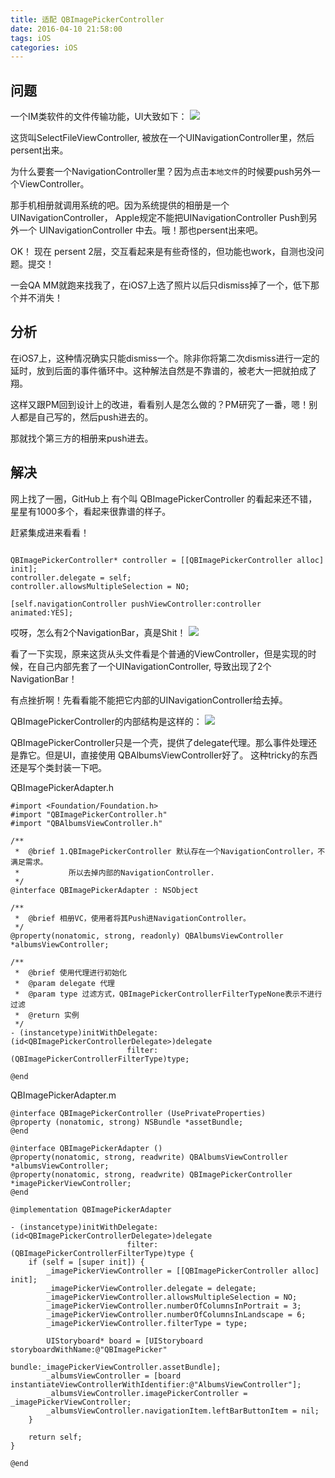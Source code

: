 ```yaml
---
title: 适配 QBImagePickerController
date: 2016-04-10 21:58:00
tags: iOS
categories: iOS
---
```

## 问题
一个IM类软件的文件传输功能，UI大致如下：
![](http://7xskzj.com1.z0.glb.clouddn.com/im_send_file.png)
<!-- more -->
这货叫SelectFileViewController, 被放在一个UINavigationController里，然后persent出来。

为什么要套一个NavigationController里？因为点击`本地文件`的时候要push另外一个ViewController。

那手机相册就调用系统的吧。因为系统提供的相册是一个UINavigationController， Apple规定不能把UINavigationController Push到另外一个 UINavigationController 中去。哦！那也persent出来吧。

OK！ 现在 persent 2层，交互看起来是有些奇怪的，但功能也work，自测也没问题。提交！

一会QA MM就跑来找我了，在iOS7上选了照片以后只dismiss掉了一个，低下那个并不消失！

## 分析
在iOS7上，这种情况确实只能dismiss一个。除非你将第二次dismiss进行一定的延时，放到后面的事件循环中。这种解法自然是不靠谱的，被老大一把就拍成了翔。

这样又跟PM回到设计上的改进，看看别人是怎么做的？PM研究了一番，嗯！别人都是自己写的，然后push进去的。

那就找个第三方的相册来push进去。

## 解决
网上找了一圈，GitHub上 有个叫 QBImagePickerController 的看起来还不错，星星有1000多个，看起来很靠谱的样子。

赶紧集成进来看看！
```objc

QBImagePickerController* controller = [[QBImagePickerController alloc] init];
controller.delegate = self;
controller.allowsMultipleSelection = NO;

[self.navigationController pushViewController:controller animated:YES];
```

哎呀，怎么有2个NavigationBar，真是Shit！
![](http://7xskzj.com1.z0.glb.clouddn.com/qbimagepicker.png)

看了一下实现，原来这货从头文件看是个普通的ViewController，但是实现的时候，在自己内部先套了一个UINavigationController, 导致出现了2个NavigationBar！

有点挫折啊！先看看能不能把它内部的UINavigationController给去掉。

QBImagePickerController的内部结构是这样的：
![](http://7xskzj.com1.z0.glb.clouddn.com/qbimagepicker_arch.png)

QBImagePickerController只是一个壳，提供了delegate代理。那么事件处理还是靠它。但是UI，直接使用 QBAlbumsViewController好了。
这种tricky的东西还是写个类封装一下吧。

QBImagePickerAdapter.h
```objc
#import <Foundation/Foundation.h>
#import "QBImagePickerController.h"
#import "QBAlbumsViewController.h"

/**
 *  @brief 1.QBImagePickerController 默认存在一个NavigationController，不满足需求。
 *           所以去掉内部的NavigationController.
 */
@interface QBImagePickerAdapter : NSObject

/**
 *  @brief 相册VC，使用者将其Push进NavigationController。
 */
@property(nonatomic, strong, readonly) QBAlbumsViewController *albumsViewController;

/**
 *  @brief 使用代理进行初始化
 *  @param delegate 代理
 *  @param type 过滤方式，QBImagePickerControllerFilterTypeNone表示不进行过滤
 *  @return 实例
 */
- (instancetype)initWithDelegate:(id<QBImagePickerControllerDelegate>)delegate
                          filter:(QBImagePickerControllerFilterType)type;

@end
```

QBImagePickerAdapter.m
```objc
@interface QBImagePickerController (UsePrivateProperties)
@property (nonatomic, strong) NSBundle *assetBundle;
@end

@interface QBImagePickerAdapter ()
@property(nonatomic, strong, readwrite) QBAlbumsViewController *albumsViewController;
@property(nonatomic, strong, readwrite) QBImagePickerController *imagePickerViewController;
@end

@implementation QBImagePickerAdapter

- (instancetype)initWithDelegate:(id<QBImagePickerControllerDelegate>)delegate
                          filter:(QBImagePickerControllerFilterType)type {
    if (self = [super init]) {
        _imagePickerViewController = [[QBImagePickerController alloc] init];
        _imagePickerViewController.delegate = delegate;
        _imagePickerViewController.allowsMultipleSelection = NO;
        _imagePickerViewController.numberOfColumnsInPortrait = 3;
        _imagePickerViewController.numberOfColumnsInLandscape = 6;
        _imagePickerViewController.filterType = type;

        UIStoryboard* board = [UIStoryboard storyboardWithName:@"QBImagePicker"
                                                        bundle:_imagePickerViewController.assetBundle];
        _albumsViewController = [board instantiateViewControllerWithIdentifier:@"AlbumsViewController"];
        _albumsViewController.imagePickerController = _imagePickerViewController;
        _albumsViewController.navigationItem.leftBarButtonItem = nil;
    }

    return self;
}

@end
```
